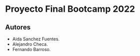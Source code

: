 # Proyecto Final Bootcamp 2022 

## Autores

- Aida Sanchez Fuentes.
- Alejandro Checa.
- Fernando Barroso.



